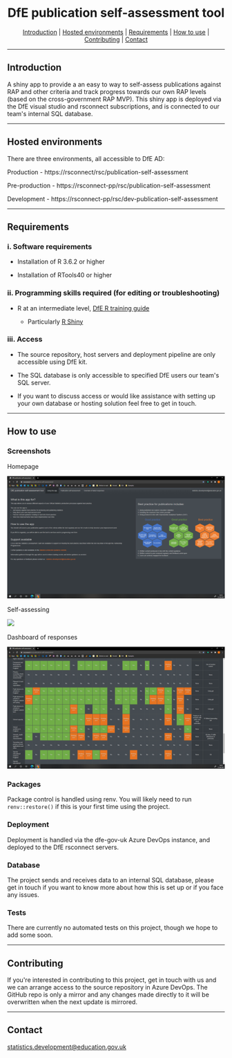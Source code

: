 <h1 align="center">
  <br>
  DfE publication self-assessment tool 
  <br>
</h1>

<p align="center">
  <a href="#introduction">Introduction</a> |
  <a href="#hosted-environments">Hosted environments</a> |
  <a href="#requirements">Requirements</a> |
  <a href="#how-to-use">How to use</a> |
  <a href="#contributing">Contributing</a> |
  <a href="#contact">Contact</a>
</p>

---

## Introduction 

A shiny app to provide a an easy to way to self-assess publications against RAP and other criteria and track progress towards our own RAP levels (based on the cross-government RAP MVP). This shiny app is deployed via the DfE visual studio and rsconnect subscriptions, and is connected to our team's internal SQL database. 

---

## Hosted environments

There are three environments, all accessible to DfE AD:

Production - https://rsconnect/rsc/publication-self-assessment

Pre-production - https://rsconnect-pp/rsc/publication-self-assessment

Development - https://rsconnect-pp/rsc/dev-publication-self-assessment

---

## Requirements

### i. Software requirements 

- Installation of R 3.6.2 or higher

- Installation of RTools40 or higher

### ii. Programming skills required (for editing or troubleshooting)

- R at an intermediate level, [DfE R training guide](https://dfe-analytical-services.github.io/r-training-course/)

  - Particularly [R Shiny](https://shiny.rstudio.com/)
  
### iii. Access

- The source repository, host servers and deployment pipeline are only accessible using DfE kit.

- The SQL database is only accessible to specified DfE users our team's SQL server. 

- If you want to discuss access or would like assistance with setting up your own database or hosting solution feel free to get in touch.

---

## How to use

### Screenshots

Homepage


![](www/SATool_Homepage.png "Homepage")


Self-assessing


![](www/SATool_Demo_Cropped.gif)


Dashboard of responses


![](www/SATool_Dashboard.png "Dashboard")


### Packages

Package control is handled using renv. You will likely need to run `renv::restore()` if this is your first time using the project.

### Deployment

Deployment is handled via the dfe-gov-uk Azure DevOps instance, and deployed to the DfE rsconnect servers.

### Database

The project sends and receives data to an internal SQL database, please get in touch if you want to know more about how this is set up or if you face any issues.

### Tests

There are currently no automated tests on this project, though we hope to add some soon.

---

## Contributing

If you're interested in contributing to this project, get in touch with us and we can arrange access to the source repository in Azure DevOps. The GitHub repo is only a mirror and any changes made directly to it will be overwritten when the next update is mirrored.

---

## Contact


statistics.development@education.gov.uk
